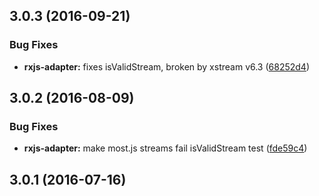 <a name="3.0.3"></a>
## 3.0.3 (2016-09-21)


### Bug Fixes

* **rxjs-adapter:** fixes isValidStream, broken by xstream v6.3  ([68252d4](https://github.com/cyclejs/cyclejs/tree/master/packages/rxjs-adapter/commit/68252d4))



<a name="3.0.2"></a>
## 3.0.2 (2016-08-09)


### Bug Fixes

* **rxjs-adapter:** make most.js streams fail isValidStream test ([fde59c4](https://github.com/cyclejs/cyclejs/tree/master/packages/rxjs-adapter/commit/fde59c4))



<a name="3.0.1"></a>
## 3.0.1 (2016-07-16)



